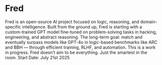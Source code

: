 # Fred
Fred is an open-source AI project focused on logic, reasoning, and domain-specific intelligence.
Built from the ground up, Fred is starting with a custom-trained GPT model fine-tuned on problem-solving tasks in hacking, engineering, and abstract reasoning.
The long-term goal: match and eventually surpass models like GPT-4o in logic-based benchmarks like ARC and BBH — through efficient training, RLHF, and automation.
This is a work in progress.
Fred doesn’t aim to be everything. Just the smartest in the room.
Start Date: July 21st 2025